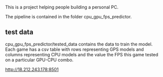This is a project helping people building a personal PC.

The pipeline is contained in the folder cpu_gpu_fps_predictor.

## test data
cpu_gpu_fps_predictor/tested_data contains the data to train the model.
Each game has a csv table with rows representing GPS models and columns representing CPU models and the value the FPS this game tested on a particular GPU-CPU combo.

http://18.212.243.178:8501

